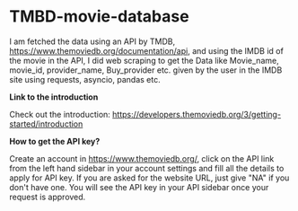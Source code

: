 # TMBD-movie-database

I am fetched the data using an API by TMDB, https://www.themoviedb.org/documentation/api, and using the IMDB id of the movie in the API, I did web scraping to get the Data like Movie_name, movie_id, provider_name, Buy_provider etc. given by the user in the IMDB site using requests, asyncio, pandas etc.

**Link to the introduction**

Check out the introduction: https://developers.themoviedb.org/3/getting-started/introduction

**How to get the API key?**

Create an account in https://www.themoviedb.org/, click on the API link from the left hand sidebar in your account settings and fill all the details to apply for API key. If you are asked for the website URL, just give "NA" if you don't have one. You will see the API key in your API sidebar once your request is approved.
